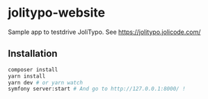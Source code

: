 jolitypo-website
================

Sample app to testdrive JoliTypo. See https://jolitypo.jolicode.com/

## Installation

```bash
composer install
yarn install
yarn dev # or yarn watch
symfony server:start # And go to http://127.0.0.1:8000/ !
```
